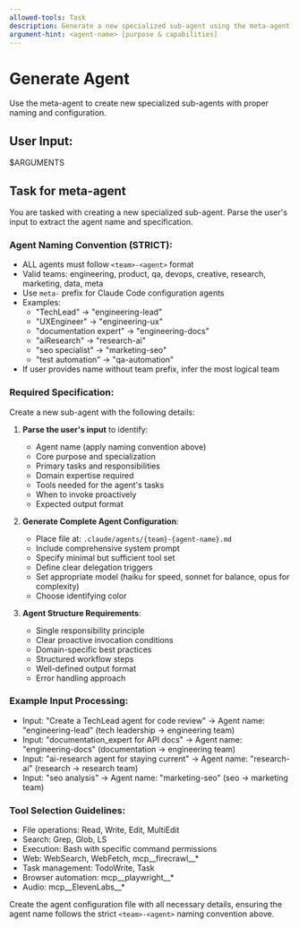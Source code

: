 ```yaml
---
allowed-tools: Task
description: Generate a new specialized sub-agent using the meta-agent
argument-hint: <agent-name> [purpose & capabilities]
---
```


# Generate Agent
Use the meta-agent to create new specialized sub-agents with proper naming and configuration.

## User Input:
$ARGUMENTS

## Task for meta-agent

You are tasked with creating a new specialized sub-agent. Parse the user's input to extract the agent name and specification.

### Agent Naming Convention (STRICT):
- ALL agents must follow `<team>-<agent>` format
- Valid teams: engineering, product, qa, devops, creative, research, marketing, data, meta
- Use `meta-` prefix for Claude Code configuration agents
- Examples:
  - "TechLead" → "engineering-lead"
  - "UXEngineer" → "engineering-ux"
  - "documentation expert" → "engineering-docs"
  - "aiResearch" → "research-ai"
  - "seo specialist" → "marketing-seo"
  - "test automation" → "qa-automation"
- If user provides name without team prefix, infer the most logical team

### Required Specification:

Create a new sub-agent with the following details:

1. **Parse the user's input** to identify:
   - Agent name (apply naming convention above)
   - Core purpose and specialization
   - Primary tasks and responsibilities
   - Domain expertise required
   - Tools needed for the agent's tasks
   - When to invoke proactively
   - Expected output format

2. **Generate Complete Agent Configuration**:
   - Place file at: `.claude/agents/{team}-{agent-name}.md`
   - Include comprehensive system prompt
   - Specify minimal but sufficient tool set
   - Define clear delegation triggers
   - Set appropriate model (haiku for speed, sonnet for balance, opus for complexity)
   - Choose identifying color

3. **Agent Structure Requirements**:
   - Single responsibility principle
   - Clear proactive invocation conditions
   - Domain-specific best practices
   - Structured workflow steps
   - Well-defined output format
   - Error handling approach

### Example Input Processing:
- Input: "Create a TechLead agent for code review"
  → Agent name: "engineering-lead" (tech leadership → engineering team)
- Input: "documentation_expert for API docs"
  → Agent name: "engineering-docs" (documentation → engineering team)
- Input: "ai-research agent for staying current"
  → Agent name: "research-ai" (research → research team)
- Input: "seo analysis"
  → Agent name: "marketing-seo" (seo → marketing team)

### Tool Selection Guidelines:
- File operations: Read, Write, Edit, MultiEdit
- Search: Grep, Glob, LS
- Execution: Bash with specific command permissions
- Web: WebSearch, WebFetch, mcp__firecrawl__*
- Task management: TodoWrite, Task
- Browser automation: mcp__playwright__*
- Audio: mcp__ElevenLabs__*

Create the agent configuration file with all necessary details, ensuring the agent name follows the strict `<team>-<agent>` naming convention above.
